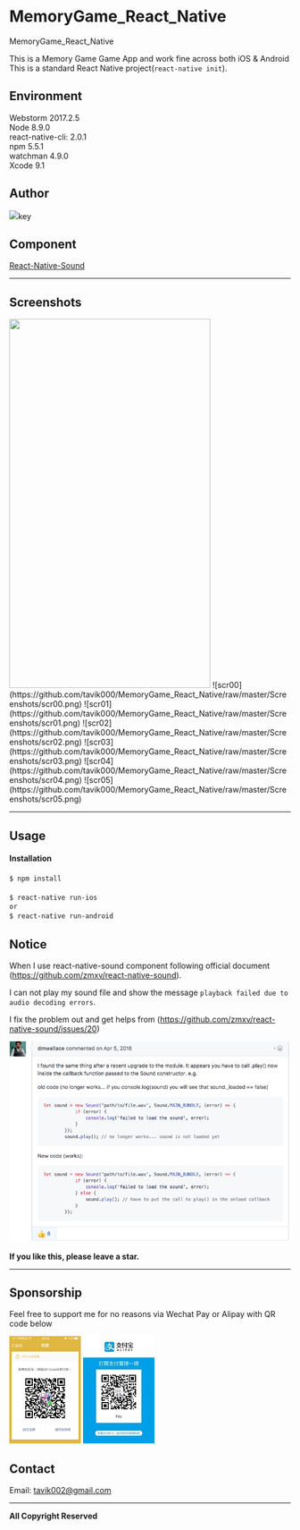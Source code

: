 # MemoryGame_React_Native

MemoryGame_React_Native

This is a Memory Game Game App and work fine across both iOS & Android <br>
This is a standard React Native project(`react-native init`).

## Environment
Webstorm 2017.2.5 <br>
Node 8.9.0 <br>
react-native-cli: 2.0.1 <br>
npm 5.5.1 <br>
watchman 4.9.0 <br>
Xcode 9.1



## Author
<img src="https://github.com/favicon.ico" width="24">key

## Component

[React-Native-Sound](https://github.com/zmxv/react-native-sound)


-----

## Screenshots
<img src="(https://github.com/tavik000/MemoryGame_React_Native/raw/master/Screenshots/scr00.png" width="360" height="660" />
![scr00](https://github.com/tavik000/MemoryGame_React_Native/raw/master/Screenshots/scr00.png)
![scr01](https://github.com/tavik000/MemoryGame_React_Native/raw/master/Screenshots/scr01.png)
![scr02](https://github.com/tavik000/MemoryGame_React_Native/raw/master/Screenshots/scr02.png)
![scr03](https://github.com/tavik000/MemoryGame_React_Native/raw/master/Screenshots/scr03.png)
![scr04](https://github.com/tavik000/MemoryGame_React_Native/raw/master/Screenshots/scr04.png)
![scr05](https://github.com/tavik000/MemoryGame_React_Native/raw/master/Screenshots/scr05.png)

-----

## Usage

#### Installation
```sh
$ npm install

$ react-native run-ios
or
$ react-native run-android
```


## Notice
When I use react-native-sound component following official document (https://github.com/zmxv/react-native-sound).

I can not play my sound file and show the message `playback failed due to audio decoding errors`.

I fix the problem out and get helps from (https://github.com/zmxv/react-native-sound/issues/20)

![problemFix](https://github.com/tavik000/TicTacToe_React_Native/raw/master/Screenshots/sound_problem.png)


**If you like this, please leave a star.**

-----

## Sponsorship
Feel free to support me for no reasons via Wechat Pay or Alipay with QR code below



![wechat pay](https://github.com/tavik000/Self_Organizing_Map/raw/master/Screenshots/wechatpay.png)
![alipay](https://github.com/tavik000/Self_Organizing_Map/raw/master/Screenshots/alipay.jpg)




## Contact



Email:  tavik002@gmail.com

-----

**All Copyright Reserved**
